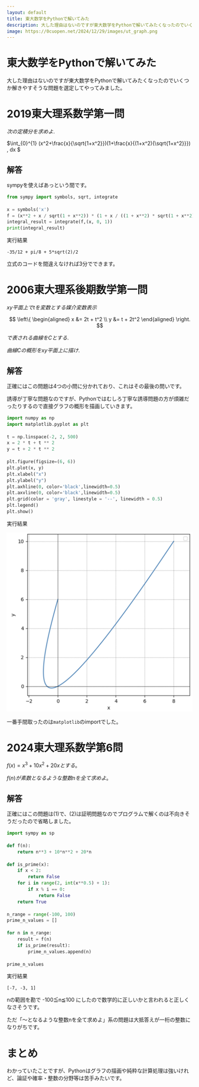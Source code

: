 ```yaml
---
layout: default
title: 東大数学をPythonで解いてみた
description: 大した理由はないのですが東大数学をPythonで解いてみたくなったのでいくつか解きやすそうな問題を選定してやってみました。
image: https://0cuopen.net/2024/12/29/images/ut_graph.png
---
```


# 東大数学をPythonで解いてみた

大した理由はないのですが東大数学をPythonで解いてみたくなったのでいくつか解きやすそうな問題を選定してやってみました。

# 2019東大理系数学第一問

$次の定積分を求めよ.$

$\int_{0}^{1} (x^2+\frac{x}{\sqrt{1+x^2}})(1+\frac{x}{(1+x^2){\sqrt{1+x^2}}}) \, dx $

## 解答

sympyを使えばあっという間です。

```python
from sympy import symbols, sqrt, integrate

x = symbols('x')
f = (x**2 + x / sqrt(1 + x**2)) * (1 + x / ((1 + x**2) * sqrt(1 + x**2)))
integral_result = integrate(f,(x, 0, 1))
print(integral_result)
```

実行結果

```
-35/12 + pi/8 + 5*sqrt(2)/2
```

立式のコードを間違えなければ3分でできます。

# 2006東大理系後期数学第一問


$xy平面上でtを変数とする媒介変数表示$

$$
\left\{
\begin{aligned}
x &= 2t + t^2 \\
y &= t + 2t^2
\end{aligned}
\right.
$$

$で表される曲線をCとする.$

$曲線Cの概形をxy平面上に描け.$

## 解答

正確にはこの問題は4つの小問に分かれており、これはその最後の問いです。

誘導が丁寧な問題なのですが、Pythonではむしろ丁寧な誘導問題の方が煩雑だったりするので直接グラフの概形を描画していきます。

```python
import numpy as np
import matplotlib.pyplot as plt

t = np.linspace(-2, 2, 500)
x = 2 * t + t ** 2
y = t + 2 * t ** 2

plt.figure(figsize=(6, 6))
plt.plot(x, y)
plt.xlabel("x")
plt.ylabel("y")
plt.axhline(0, color='black',linewidth=0.5)
plt.axvline(0, color='black',linewidth=0.5)
plt.grid(color = 'gray', linestyle = '--', linewidth = 0.5)
plt.legend()
plt.show()
```

実行結果

<img src="images/ut_graph.png" alt="ut_graph" class="blog_image">

一番手間取ったのは`matplotlib`のimportでした。

# 2024東大理系数学第6問

$f(x)=x^3+10x^2+20xとする。$

$f(n)が素数となるような整数nを全て求めよ。$

## 解答

正確にはこの問題は(1)で、(2)は証明問題なのでプログラムで解くのは不向きそうだったので省略しました。

```python
import sympy as sp

def f(n):
    return n**3 + 10*n**2 + 20*n

def is_prime(x):
    if x < 2:
        return False
    for i in range(2, int(x**0.5) + 1):
        if x % i == 0:
            return False
    return True

n_range = range(-100, 100)
prime_n_values = []

for n in n_range:
    result = f(n)
    if is_prime(result):
        prime_n_values.append(n)

prime_n_values
```

実行結果

```
[-7, -3, 1]
```

nの範囲を勘で -100≦n≦100 にしたので数学的に正しいかと言われると正しくなさそうです。

ただ「〜となるような整数nを全て求めよ」系の問題は大抵答えが一桁の整数になりがちです。

# まとめ

わかっていたことですが、Pythonはグラフの描画や純粋な計算処理は強いけれど、論証や確率・整数の分野等は苦手みたいです。
